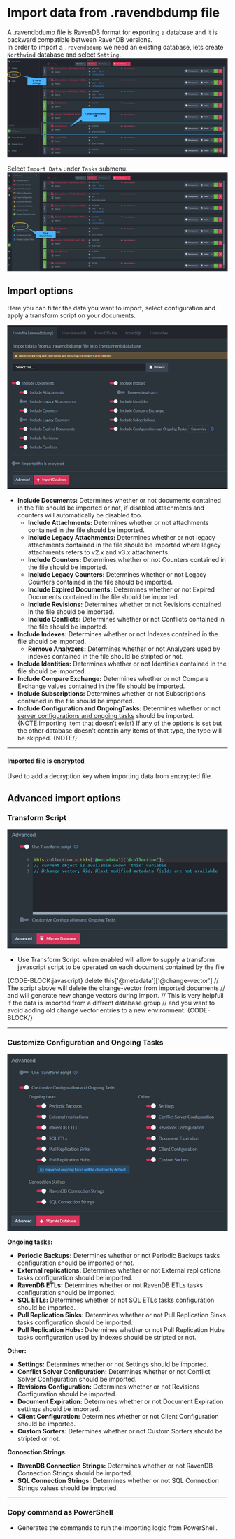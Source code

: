 ﻿# Import data from .ravendbdump file

A .ravendbdump file is RavenDB format for exporting a database and it is backward compatible between RavenDB versions.  
In order to import a `.ravendbdump` we need an existing database, lets create `Northwind` database and select `Setting`.
![Figure 1. Databases List](images/import-from-file-db-list.png "Databases List")

Select `Import Data` under `Tasks` submenu.
![Figure 2. Import Data](images/import-from-file-import-data.png "Import Data")

## Import options 

Here you can filter the data you want to import, select configuration and apply a transform script on your documents.

![Figure 3. Import Options](images/import-from-file-options.png "Import Options")

- **Include Documents:** Determines whether or not documents contained in the file should be imported or not, if disabled attachments and counters will automatically be disabled too. 
    - **Include Attachments:** Determines whether or not attachments contained in the file should be imported. 
    - **Include Legacy Attachments:** Determines whether or not legacy attachments contained in the file should be imported where legacy attachments refers to v2.x and v3.x attachments. 
    - **Include Counters:** Determines whether or not Counters contained in the file should be imported. 
    - **Include Legacy Counters:** Determines whether or not Legacy Counters contained in the file should be imported. 
    - **Include Expired Documents:** Determines whether or not Expired Documents contained in the file should be imported. 
    - **Include Revisions:** Determines whether or not Revisions contained in the file should be imported.
    - **Include Conflicts:** Determines whether or not Conflicts contained in the file should be imported.
- **Include Indexes:** Determines whether or not Indexes contained in the file should be imported. 
    - **Remove Analyzers:** Determines whether or not Analyzers used by indexes contained in the file should be stripted or not. 
- **Include Identities:** Determines whether or not Identities contained in the file should be imported.
- **Include Compare Exchange:** Determines whether or not Compare Exchange values contained in the file should be imported.
- **Include Subscriptions:** Determines whether or not Subscriptions contained in the file should be imported.
- **Include Configuration and OngoingTasks:** Determines whether or not [server configurations and ongoing tasks](#customize-configuration-and-ongoing-tasks) should be imported.
{NOTE:Importing item that doesn’t exist}
If any of the options is set but the other database doesn't contain any items of that type, the type will be skipped.
{NOTE/}

---

#### Imported file is encrypted

Used to add a decryption key when importing data from encrypted file.

## Advanced import options

### Transform Script

![Figure 6. Advanced Import Options - Transform Script](images/import-from-file-advanced-transform-script.png "Advanced Import Options - Transform Script")

- Use Transform Script: when enabled will allow to supply a transform javascript script to be operated on each document contained by the file

{CODE-BLOCK:javascript}
delete this['@metadata']['@change-vector']
// The script above will delete the change-vector from imported documents
// and will generate new change vectors during import. 
// This is very helpfull if the data is imported from a diffrent database group
// and you want to avoid adding old change vector entries to a new environment. 
{CODE-BLOCK/}

---

### Customize Configuration and Ongoing Tasks

![Figure 6. Advanced Import Options - Customize Configuration and Ongoing Tasks](images/import-from-file-advanced-configuration-ongoing-tasks.png "Advanced Import Options - Customize Configuration and Ongoing Tasks")

**Ongoing tasks:**

- **Periodic Backups:** Determines whether or not Periodic Backups tasks configuration should be imported or not. 
- **External replications:** Determines whether or not External replications tasks configuration should be imported. 
- **RavenDB ETLs:** Determines whether or not RavenDB ETLs tasks configuration should be imported.
- **SQL ETLs:** Determines whether or not SQL ETLs tasks configuration should be imported.
- **Pull Replication Sinks:** Determines whether or not Pull Replication Sinks tasks configuration should be imported. 
- **Pull Replication Hubs:** Determines whether or not Pull Replication Hubs tasks configuration used by indexes should be stripted or not. 

**Other:**

- **Settings:** Determines whether or not Settings should be imported.
- **Conflict Solver Configuration:** Determines whether or not Conflict Solver Configuration should be imported.
- **Revisions Configuration:** Determines whether or not Revisions Configuration should be imported.
- **Document Expiration:** Determines whether or not Document Expiration settings should be imported.
- **Client Configuration:** Determines whether or not Client Configuration should be imported. 
- **Custom Sorters:** Determines whether or not Custom Sorters should be stripted or not. 

**Connection Strings:**

- **RavenDB Connection Strings:** Determines whether or not RavenDB Connection Strings should be imported.
- **SQL Connection Strings:** Determines whether or not SQL Connection Strings values should be imported.

---

### Copy command as PowerShell

- Generates the commands to run the importing logic from PowerShell.
